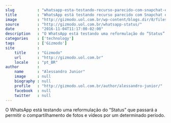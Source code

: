 ```yaml
---
slug          : "whatsapp-esta-testando-recurso-parecido-com-snapchat-e-instagram-stories"
title         : "WhatsApp está testando recurso parecido com Snapchat e Instagram Stories"
image         : "http://gizmodo.uol.com.br/wp-content/blogs.dir/8/files/2016/10/whatsapp-ss.jpg"
source        : "http://gizmodo.uol.com.br/whatsapp-status/"
date          : "2016-11-04T11:17:00-02:00"
description   : "O WhatsApp está testando uma reformulação do “Status” que passará a permitir o compartilhamento de fotos e vídeos por um determinado período."
categories    : ['technology']
tags          : ['Gizmodo']
site          :
    title     : "Gizmodo"
    url       : "http://gizmodo.uol.com.br"
    locale    : "pt_BR"
author        :
    name      : "Alessandro Junior"
    image     : null
    biography : null
    profile   : "http://gizmodo.uol.com.br/author/alessandro-junior/"
    facebook  : null
    twitter   : null
---
```


O WhatsApp está testando uma reformulação do “Status” que passará a permitir o compartilhamento de fotos e vídeos por um determinado período.
